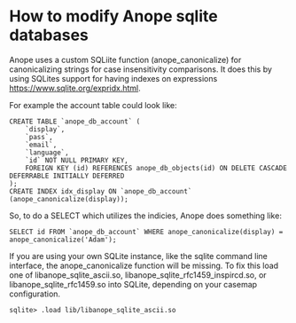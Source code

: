 # How to modify Anope sqlite databases

Anope uses a custom SQLiite function (anope_canonicalize) for canonicalizing strings for case insensitivity comparisons.
It does this by using SQLites support for having indexes on expressions https://www.sqlite.org/expridx.html.

For example the account table could look like:

```
CREATE TABLE `anope_db_account` (
	`display`,
	`pass`,
	`email`,
	`language`,
	`id` NOT NULL PRIMARY KEY,
	FOREIGN KEY (id) REFERENCES anope_db_objects(id) ON DELETE CASCADE DEFERRABLE INITIALLY DEFERRED
);
CREATE INDEX idx_display ON `anope_db_account` (anope_canonicalize(display));
```

So, to do a SELECT which utilizes the indicies, Anope does something like:

```
SELECT id FROM `anope_db_account` WHERE anope_canonicalize(display) = anope_canonicalize('Adam');
```

If you are using your own SQLite instance, like the sqlite command line interface, the anope_canonicalize function
will be missing. To fix this load one of libanope_sqlite_ascii.so, libanope_sqlite_rfc1459_inspircd.so,
or libanope_sqlite_rfc1459.so into SQLite, depending on your casemap configuration.

```
sqlite> .load lib/libanope_sqlite_ascii.so
```
